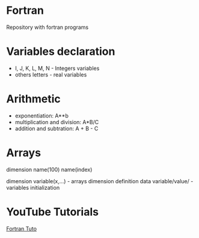 # Fortran
Repository with fortran programs

# Variables declaration
- I, J, K, L, M, N - Integers variables
- others letters - real variables

# Arithmetic
- exponentiation: A**b
- multiplication and division: A*B/C
- addition and subtration: A + B - C

# Arrays
dimension name(100)
name(index)

dimension variable(x,...) - arrays dimension definition
data variable/value/ - variables initialization

# YouTube Tutorials

[Fortran Tuto](https://www.youtube.com/watch?v=X1x0fgn1tMo&list=PLvkU6i2iQ2fprrVmmkNP_V36mh0BMnS5L)
